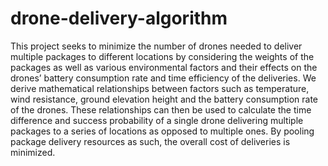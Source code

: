 # drone-delivery-algorithm
This project seeks to minimize the number of drones needed to deliver multiple packages to different locations by considering the weights of the packages as well as various environmental factors and their effects on the drones’ battery consumption rate and time efficiency of the deliveries. We derive mathematical relationships between factors such as temperature, wind resistance, ground elevation height and the battery consumption rate of the drones. These relationships can then be used to calculate the time difference and success probability of a single drone delivering multiple packages to a series of locations as opposed to multiple ones. By pooling package delivery resources as such, the overall cost of deliveries is minimized.
